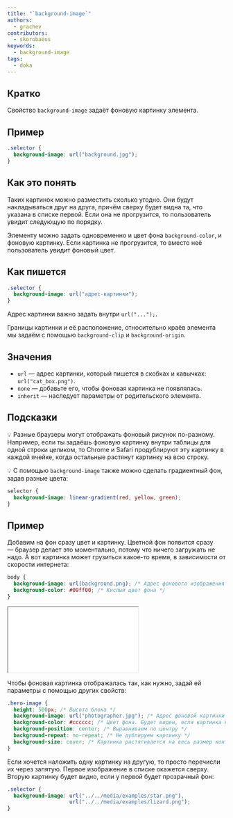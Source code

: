 ```yaml
---
title: "`background-image`"
authors:
  - grachev
contributors:
  - skorobaeus
keywords:
  - background-image
tags:
  - doka
---
```


## Кратко

Свойство `background-image` задаёт фоновую картинку элемента.

## Пример

```css
.selector {
  background-image: url("background.jpg");
}
```

## Как это понять

Таких картинок можно разместить сколько угодно. Они будут накладываться друг на друга, причём сверху будет видна та, что указана в списке первой. Если она не прогрузится, то пользователь увидит следующую по порядку.

Элементу можно задать одновременно и цвет фона `background-color`, и фоновую картинку. Если картинка не прогрузится, то вместо неё пользователь увидит фоновый цвет.

## Как пишется

```css
.selector {
  background-image: url("адрес-картинки");
}
```

Адрес картинки важно задать внутри `url("...");`.

Границы картинки и её расположение, относительно краёв элемента мы задаём с помощью `background-clip` и `background-origin`.

## Значения

- `url` — адрес картинки, который пишется в скобках и кавычках: `url("cat_box.png")`.
- `none` — добавьте его, чтобы фоновая картинка не появлялась.
- `inherit` — наследует параметры от родительского элемента.

## Подсказки

💡 Разные браузеры могут отображать фоновый рисунок по-разному. Например, если ты задаёшь фоновую картинку внутри таблицы для одной строки целиком, то Chrome и Safari продублируют эту картинку в каждой ячейке, когда остальные растянут картинку на всю строку.

💡 С помощью `background-image` также можно сделать градиентный фон, задав разные цвета:

```css
selector {
  background-image: linear-gradient(red, yellow, green);
}
```

## Пример

Добавим на фон сразу цвет и картинку. Цветной фон появится сразу — браузер делает это моментально, потому что ничего загружать не надо. А вот картинка может грузиться какое-то время, в зависимости от скорости интернета:

```css
body {
  background-image: url(background.png); /* Адрес фонового изображения */
  background-color: #09ff00; /* Кислый цвет фона */
}
```

<iframe title="Фоновый рисунок" src="demos/basic/" height="150"></iframe>

Чтобы фоновая картинка отображалась так, как нужно, задай ей параметры с помощью других свойств:

```css
.hero-image {
  height: 500px; /* Высота блока */
  background-image: url("photographer.jpg"); /* Адрес фоновой картинки */
  background-color: #cccccc; /* Цвет фона. Будет виден, если картинка не прогрузится */
  background-position: center; /* Выравниваем по центру */
  background-repeat: no-repeat; /* Не дублируем картинку */
  background-size: cover; /* Картинка растягивается на весь размер контейнера */
}
```

Если хочется наложить одну картинку на другую, то просто перечисли их через запятую. Первое изображение в списке окажется сверху. Вторую картинку будет видно, если у первой будет прозрачный фон:

```css
.selector {
  background-image: url("../../media/examples/star.png"),
                    url("../../media/examples/lizard.png");
}
```
